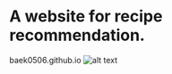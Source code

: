 # A website for recipe recommendation.

baek0506.github.io
![alt text](https://github.com/baek0506/baek0506.github.io/blob/main/home.jpg)
